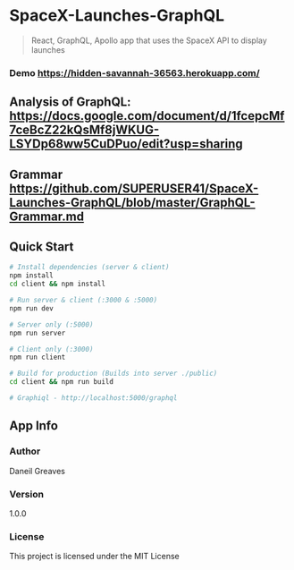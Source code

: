 # SpaceX-Launches-GraphQL
> React, GraphQL, Apollo app that uses the SpaceX API to display launches

### Demo https://hidden-savannah-36563.herokuapp.com/

## Analysis of GraphQL: https://docs.google.com/document/d/1fcepcMf7ceBcZ22kQsMf8jWKUG-LSYDp68ww5CuDPuo/edit?usp=sharing

## Grammar https://github.com/SUPERUSER41/SpaceX-Launches-GraphQL/blob/master/GraphQL-Grammar.md

## Quick Start

```bash
# Install dependencies (server & client)
npm install
cd client && npm install

# Run server & client (:3000 & :5000)
npm run dev

# Server only (:5000)
npm run server

# Client only (:3000)
npm run client

# Build for production (Builds into server ./public)
cd client && npm run build

# Graphiql - http://localhost:5000/graphql
```

## App Info

### Author

Daneil Greaves

### Version

1.0.0

### License

This project is licensed under the MIT License
